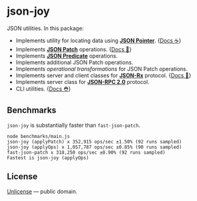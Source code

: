 # json-joy

JSON utilities. In this package:

- Implements utility for locating data using [__JSON Pointer__][json-pointer]. {[Docs ☕️](./docs/json-pointer.md)}
- Implements [__JSON Patch__][json-patch] operations. {[Docs 🍪](./docs/json-patch.md)}
- Implements [__JSON Predicate__][json-predicate] operations.
- Implements additional JSON Patch operations.
- Implements *operational transformations* for JSON Patch operations.
- Implements server and client classes for [__JSON-Rx__][json-rx] protocol. {[Docs 🚬](./docs/json-rx.md)}
- Implements server class for [__JSON-RPC 2.0__][json-rpc] protocol.
- CLI utilities. {[Docs ⛑](./docs/json-cli.md)}

[json-pointer]: https://tools.ietf.org/html/rfc6901
[json-patch]: https://tools.ietf.org/html/rfc6902
[json-predicate]: https://tools.ietf.org/id/draft-snell-json-test-01.html
[json-rx]: https://onp4.com/@vadim/p/gv9z33hjuo
[json-rpc]: https://www.jsonrpc.org/specification

## Benchmarks

`json-joy` is substantially faster than `fast-json-patch`.

```
node benchmarks/main.js 
json-joy (applyPatch) x 352,915 ops/sec ±1.50% (92 runs sampled)
json-joy (applyOps) x 1,057,787 ops/sec ±0.85% (90 runs sampled)
fast-json-patch x 318,250 ops/sec ±0.90% (92 runs sampled)
Fastest is json-joy (applyOps)
```

## License

[Unlicense](LICENSE) &mdash; public domain.
